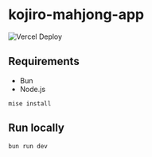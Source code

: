 # kojiro-mahjong-app

![Vercel Deploy](https://deploy-badge.vercel.app/vercel/tagbangers-co-jp?style=for-the-badge)

## Requirements

- Bun
- Node.js

```shell
mise install
```

## Run locally

```shell
bun run dev
```
